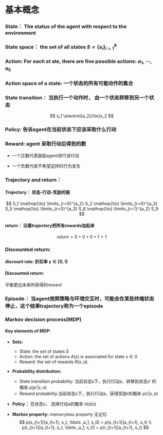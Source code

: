 # 基本概念


### **State：** The status of the agent with respect to the environment


### **State space：** the set of all states $S=\{s_i\}_{i=1}^9$


### **Action:** For each st ate, there are five possible actions: $a_1, \cdots , a_5$


### **Action space of a state:** 一个状态的所有可能动作的集合


### **State transition：** 当执行一个动作时， 由一个状态转移到另一个状态

$$
s_1 \stackrel{a_2}{\to}s_2
$$


### **Policy:** 告诉agent在当前状态下应该采取什么行动


### **Reward:** agent 采取行动后得到的数

- 一个正数代表鼓励agent进行该行动

- 一个负数代表不希望这样的行为发生



### **Trajectory and return：** 

#### **Trajectory：** 状态-行动-奖励的链

$$
S_1 \mathop{\to} \limits_{r=0}^{a_2} S_2 \mathop{\to} \limits_{r=0}^{a_3} S_5 \mathop{\to} \limits_{r=0}^{a_3} S_8 \mathop{\to} \limits_{r=1}^{a_2} S_9
$$

#### **return：** 沿着trajectory把所有rewards加起来

$$
return = 0 + 0 + 0 + 1 = 1
$$


### **Discounted return:**

#### discount rate: 折扣率 $\gamma \in [0, 1)$

#### Discounted return:

平衡更远未来所获得的reward


### **Episode：** 当agent按照策略与环境交互时，可能会在某些终端状态停止，这个结果trajectory称为一个episode


### **Markov decision process(MDP)**

#### Key elements of MDP:

- **Sets:**

  - State: the set of states $S$
  - Action: the set of actions $A(s)$ is associated for state $s \in S$
  - Reward: the set of rewards $R(s,a)$.

- **Probability distribution:**

  - State transition probability: 当前状态s下，执行行动a，转移到状态$s'$ 的概率 $p(p'|s, a)$
  - Reward probability:当前状态s下，执行行动a，获得奖励r的概率 $p(r|s, a)$

- **Policy：** 在状态s， 选择行动a的概率 $\pi(a|s)$

- **Markov property:**  memoryless property 无记忆
  $$
  p(s_{t+1}|a_{t+1}, s_t, \ldots ,a_1, s_0) = p(s_{t+1}|a_{t+1}, s_t) \\
  p(r_{t+1}|a_{t+1}, s_t, \ldots ,a_1, s_0) = p(r_{t+1}|a_{t+1}, s_t)
  $$
